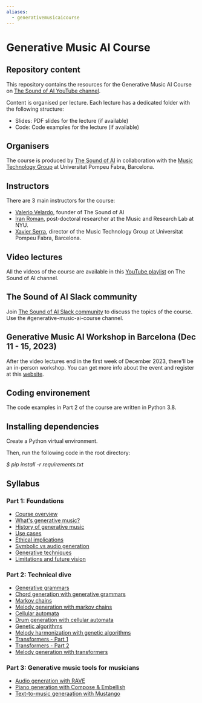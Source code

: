 ```yaml
---
aliases:
  - generativemusicaicourse
---
```

# Generative Music AI Course

## Repository content
This repository contains the resources for the Generative Music AI Course on 
[The Sound of AI YouTube 
channel](https://www.youtube.com/channel/UCZPFjMe1uRSirmSpznqvJfQ).

Content is organised per lecture. Each lecture has a dedicated folder with the 
following structure:
- Slides: PDF slides for the lecture (if available)
- Code: Code examples for the lecture (if available)

## Organisers
The course is produced by [The Sound of AI](https://thesoundofai.com/) in 
collaboration with the [Music Technology Group](https://www.upf.edu/web/mtg)
at Universitat Pompeu Fabra, 
Barcelona.

## Instructors
There are 3 main instructors for the course:

- [Valerio Velardo](https://thesoundofai.com/), founder of The Sound of AI
- [Iran Roman](https://steinhardt.nyu.edu/people/iran-r-roman), 
  post-doctoral researcher at the Music and Research Lab at NYU.
- [Xavier Serra](https://www.upf.edu/web/xavier-serra), director of the Music Technology Group at Universitat Pompeu Fabra, Barcelona.

## Video lectures
All the videos of the course are available in this [YouTube 
playlist](https://www.youtube.com/playlist?list=PL-wATfeyAMNqAPjwGT3ikEz3gMo23pl-D) on The Sound of AI channel.

## The Sound of AI Slack community
Join [The Sound of AI Slack community](https://valeriovelardo.com/the-sound-of-ai-community/) to discuss the topics of the course. 
Use the 
#generative-music-ai-course channel.

## Generative Music AI Workshop in Barcelona (Dec 11 - 15, 2023)
After the video lectures end in the first week of December 2023, there'll 
be an in-person workshop. 
You can get more info about the event and 
register at this [website](https://www.upf.edu/web/mtg/generative-music-ai-workshop).

## Coding environement
The code examples in Part 2 of the course are written in Python 3.8.

## Installing dependencies
Create a Python virtual environment. 

Then, run the following code in the root directory:

*$ pip install -r requirements.txt* 

## Syllabus

### Part 1: Foundations
- [Course overview](https://www.youtube.com/watch?v=NpJWprrqlFw&list=PL-wATfeyAMNqAPjwGT3ikEz3gMo23pl-D&index=2)
- [What's generative music?](https://www.youtube.com/watch?v=9QNG56fc_l8&list=PL-wATfeyAMNqAPjwGT3ikEz3gMo23pl-D&index=2)
- [History of generative music](https://www.youtube.com/watch?v=3znKoIUrgDI&list=PL-wATfeyAMNqAPjwGT3ikEz3gMo23pl-D&index=3)
- [Use cases](https://www.youtube.com/watch?v=Fg3TGfbEL64&list=PL-wATfeyAMNqAPjwGT3ikEz3gMo23pl-D&index=4)
- [Ethical implications](https://www.youtube.com/watch?v=DCaE5776Rqg&list=PL-wATfeyAMNqAPjwGT3ikEz3gMo23pl-D&index=5)
- [Symbolic vs audio generation](https://www.youtube.com/watch?v=VYxcHHJNTR0&list=PL-wATfeyAMNqAPjwGT3ikEz3gMo23pl-D&index=6)
- [Generative techniques](https://www.youtube.com/watch?v=W-_eWSrQ_vU&list=PL-wATfeyAMNqAPjwGT3ikEz3gMo23pl-D&index=7)
- [Limitations and future vision](https://www.youtube.com/watch?v=viR9q61wV4Q&list=PL-wATfeyAMNqAPjwGT3ikEz3gMo23pl-D&index=8)

### Part 2: Technical dive
- [Generative grammars](https://www.youtube.com/watch?v=h0uuVelImro&list=PL-wATfeyAMNqAPjwGT3ikEz3gMo23pl-D&index=9)
- [Chord generation with generative grammars](https://www.youtube.com/watch?v=ozCxNbOBmUs&list=PL-wATfeyAMNqAPjwGT3ikEz3gMo23pl-D&index=10)
- [Markov chains](https://www.youtube.com/watch?v=gn-_ocUaGYo&list=PL-wATfeyAMNqAPjwGT3ikEz3gMo23pl-D&index=11)
- [Melody generation with markov chains](https://www.youtube.com/watch?v=V7OPB6zmSdM&list=PL-wATfeyAMNqAPjwGT3ikEz3gMo23pl-D&index=12)
- [Cellular automata](https://www.youtube.com/watch?v=YoRPjU_Fbq0&list=PL-wATfeyAMNqAPjwGT3ikEz3gMo23pl-D&index=13)
- [Drum generation with cellular automata](https://www.youtube.com/watch?v=GIoLWVPb8mc&list=PL-wATfeyAMNqAPjwGT3ikEz3gMo23pl-D&index=14)
- [Genetic algorithms](https://www.youtube.com/watch?v=CAVy7OZ87mE&list=PL-wATfeyAMNqAPjwGT3ikEz3gMo23pl-D&index=15)
- [Melody harmonization with genetic algorithms](https://www.youtube.com/watch?v=AmtLrd-cYSY&list=PL-wATfeyAMNqAPjwGT3ikEz3gMo23pl-D&index=16)
- [Transformers - Part 1](https://www.youtube.com/watch?v=FtXT-AFzSvg&list=PL-wATfeyAMNqAPjwGT3ikEz3gMo23pl-D&index=17)
- [Transformers - Part 2](https://www.youtube.com/watch?v=ctbvMnbylsA&list=PL-wATfeyAMNqAPjwGT3ikEz3gMo23pl-D&index=19)
- [Melody generation with transformers]()

### Part 3: Generative music tools for musicians
- [Audio generation with RAVE](https://www.youtube.com/watch?v=j4LABY2d7k4&list=PL-wATfeyAMNqAPjwGT3ikEz3gMo23pl-D&index=19)
- [Piano generation with Compose & Embellish](https://www.youtube.com/watch?v=Zfn9p_z-L2U&list=PL-wATfeyAMNqAPjwGT3ikEz3gMo23pl-D&index=21)
- [Text-to-music generaation with Mustango]()